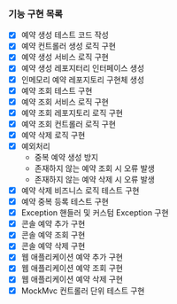 ### 기능 구현 목록
- [x] 예약 생성 테스트 코드 작성
- [x] 예약 컨트롤러 생성 로직 구현
- [x] 예약 생성 서비스 로직 구현
- [x] 예약 생성 레포지터리 인터페이스 생성
- [x] 인메모리 예약 레포지토리 구현체 생성
- [x] 예약 조회 테스트 구현
- [x] 예약 조회 서비스 로직 구현
- [x] 예약 조회 레포지토리 로직 구현
- [x] 예약 조회 컨트롤러 로직 구현
- [x] 예약 삭제 로직 구현
- [x] 예외처리
  - 중복 예약 생성 방지
  - 존재하지 않는 예약 조회 시 오류 발생
  - 존재하지 않는 예약 삭제 시 오류 발생
- [x] 예약 삭제 비즈니스 로직 테스트 구현
- [x] 예약 중복 등록 테스트 구현
- [x] Exception 핸들러 및 커스텀 Exception 구현
- [x] 콘솔 예약 추가 구현
- [x] 콘솔 예약 조회 구현
- [x] 콘솔 예약 삭제 구현
- [x] 웹 애플리케이션 예약 추가 구현
- [x] 웹 애플리케이션 예약 조회 구현
- [x] 웹 애플리케이션 예약 삭제 구현
- [x] MockMvc 컨트롤러 단위 테스트 구현